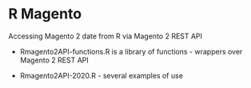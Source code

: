 # R Magento
Accessing Magento 2 date from R
via Magento 2 REST API 

* Rmagento2API-functions.R is a library of functions - wrappers over Magento 2 REST API

* Rmagento2API-2020.R - several examples of use


